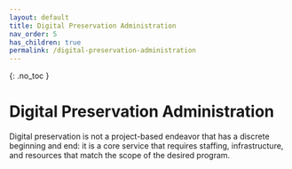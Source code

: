 ```yaml
---
layout: default
title: Digital Preservation Administration
nav_order: 5
has_children: true
permalink: /digital-preservation-administration
---
```


{: .no_toc }

# Digital Preservation Administration

Digital preservation is not a project-based endeavor that has a discrete beginning and end: it is a core service that requires staffing, infrastructure, and resources that match the scope of the desired program.   